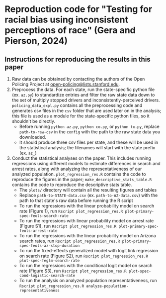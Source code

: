 # Reproduction code for "Testing for racial bias using inconsistent perceptions of race" (Gera and Pierson, 2024)

## Instructions for reproducing the results in this paper
1. Raw data can be obtained by contacting the authors of the Open Policing Project at open-policing@lists.stanford.edu.
2. Preprocess the data. For each state, run the state-specific python file (ex. `az.py`) to standardize entries and filter the raw state data down to the set of multiply stopped drivers and inconsistently-perceived drivers. `policing_data_expl.py` contains all the preprocessing code and generates csv files in the `csv` folder that are used later on in the analysis; this file is used as a module for the state-specific python files, so it shouldn't be directly. 
    * Before running `python az.py`, `python co.py`,  or `python tx.py`, replace `path-to-raw-csv` in the `config` with the path to the raw state data you downloaded.
    * It should produce three csv files per state, and these will be used in the statistical analysis; the filenames will start with the state prefix (ex. `az_`)
3. Conduct the statistical analyses on the paper. This includes running regressions using different models to estimate differences in search and arrest rates, along with analyzing the representativeness of our analyzed population. `plot_regression_res.R` contains the code to reproduce the figures in the paper; `make_descriptive_stats_table.R` contains the code to reproduce the descriptive stats table.
    * The `plots/` directory will contain all the resulting figures and tables
    * Replace `path-to-STATE-data.csv` (ex. `path-to-AZ-data.csv`) with the path to that state's raw data before running the R script
    * To run the regressions with the linear probability model on search rate (Figure 1), run `Rscript plot_regression_res.R plot-primary-spec-feols-search-rate`
    * To run the regressions with linear probability model on arrest rate (Figure S1), run `Rscript plot_regression_res.R plot-primary-spec-feols-arrest-rate`
    * To run the regressions with the linear probability model on Arizona search rates, run `Rscript plot_regression_res.R plot-primary-spec-feols-az-stop-duration`
    * To run the fixed-effects generalized model with logit link regression on search rate (Figure S2), run `Rscript plot_regression_res.R plot-spec-feglm-search-rate`
    * To run the regressions with the conditional logit model on search rate (Figure S3), run `Rscript plot_regression_res.R plot-spec-cond-logistic-search-rate`
    * To run the analysis on analyzed population representativeness, run `Rscript plot_regression_res.R analyze-population-representativeness`
